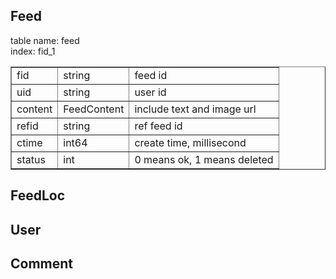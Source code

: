 ## Feed  
table name: feed  
index: fid_1  

<table border="1" align="center">
  <tr>
    <td>fid</td>
    <td>string</td>
    <td>feed id</td>
  </tr>
  <tr>
    <td>uid</td>
    <td>string</td>
    <td>user id</td>
  </tr>
  <tr>
    <td>content</td>
    <td>FeedContent</td>
    <td>include text and image url</td>
  </tr>
  <tr>
    <td>refid</td>
    <td>string</td>
    <td>ref feed id</td>
  </tr>
  <tr>
    <td>ctime</td>
    <td>int64</td>
    <td>create time, millisecond</td>
  </tr>
  <tr>
    <td>status</td>
    <td>int</td>
    <td>0 means ok, 1 means deleted</td>
  </tr>
</table>


## FeedLoc



## User


## Comment


